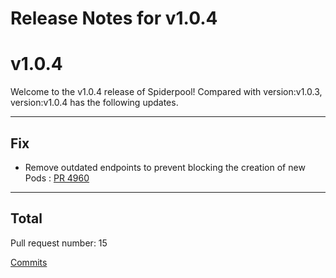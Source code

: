 # Release Notes for v1.0.4

# v1.0.4
Welcome to the v1.0.4 release of Spiderpool!
Compared with version:v1.0.3, version:v1.0.4 has the following updates.

***

## Fix

* Remove outdated endpoints to prevent blocking the creation of new Pods : [PR 4960](https://github.com/spidernet-io/spiderpool/pull/4960)


***

## Total 

Pull request number: 15

[ Commits ](https://github.com/spidernet-io/spiderpool/compare/v1.0.3...v1.0.4)
